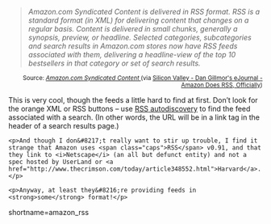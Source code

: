 <blockquote cite="http://www.amazon.com/exec/obidos/subst/xs/syndicate.html/104-1066435-9294366"><i>Amazon.com Syndicated Content is delivered in RSS format. RSS is a standard format (in  XML) for delivering  content that changes on a regular basis. Content is delivered in small chunks, generally a synopsis, preview, or headline. Selected categories, subcategories and  search results in Amazon.com stores now have RSS feeds associated with them, delivering a headline-view of the top 10 bestsellers in that category or set of  search results.</i></blockquote><div class="credit" align="right"><small>Source: <cite><a href="http://www.amazon.com/exec/obidos/subst/xs/syndicate.html/104-1066435-9294366">Amazon.com Syndicated Content </a></cite> (via <a href="http://weblog.siliconvalley.com/column/dangillmor/archives/001232.shtml">Silicon Valley - Dan Gillmor's eJournal - Amazon Does RSS, Officially</a>)</small></div>	<p>This is very cool, though the feeds a little hard to find at first.  Don&#8217;t look for the orange <span class="caps">XML</span> or <span class="caps">RSS</span> buttons &#8211; use <a href="http://diveintomark.org/archives/2002/05/30/rss_autodiscovery.html"><span class="caps">RSS</span> autodiscovery</a> to find the feed associated with a search.  (In other words, the <span class="caps">URL</span> will be in a link tag in the header of a search results page.)</p>

	<p>And though I don&#8217;t really want to stir up trouble, I find it strange that Amazon uses <span class="caps">RSS</span> v0.91, and that they link to <i>Netscape</i> (an all but defunct entity) and not a spec hosted by UserLand or <a href="http://www.thecrimson.com/today/article348552.html">Harvard</a>.</p>

	<p>Anyway, at least they&#8216;re providing feeds in <strong>some</strong> format!</p>
<!--more-->
shortname=amazon_rss
